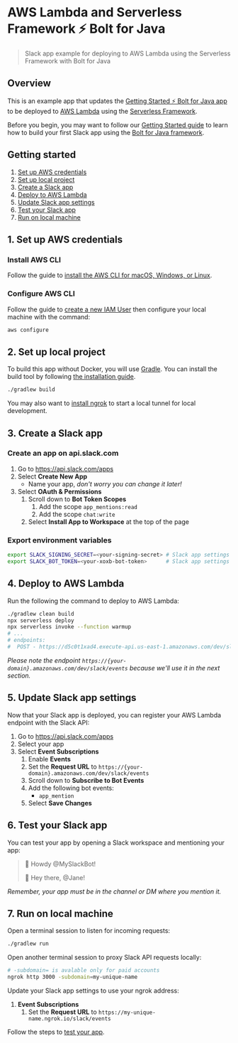 # AWS Lambda and Serverless Framework ⚡️ Bolt for Java

> Slack app example for deploying to AWS Lambda using the Serverless Framework with Bolt for Java

## Overview

This is an example app that updates the [Getting Started ⚡️ Bolt for Java app][bolt-app] to be deployed to [AWS Lambda][aws-lambda] using the [Serverless Framework][serverless-framework].

Before you begin, you may want to follow our [Getting Started guide][bolt-guide] to learn how to build your first Slack app using the [Bolt for Java framework][bolt-website].

## Getting started

1. [Set up AWS credentials](#1-set-up-aws-credentials)
1. [Set up local project](#2-set-up-local-project)
1. [Create a Slack app](#3-create-a-slack-app)
1. [Deploy to AWS Lambda](#4-deploy-to-aws-lambda)
1. [Update Slack app settings](#5-update-slack-app-settings)
1. [Test your Slack app](#6-test-your-slack-app)
1. [Run on local machine](#7-run-on-local-machine)

## 1. Set up AWS credentials

### Install AWS CLI

Follow the guide to [install the AWS CLI for macOS, Windows, or Linux][aws-cli-install].

### Configure AWS CLI

Follow the guide to [create a new IAM User][aws-cli-configure-user] then configure your local machine with the command:

```zsh
aws configure
```

## 2. Set up local project

To build this app without Docker, you will use [Gradle][gradle]. You can install the build tool by following [the installation guide][gradle-install]. 

```zsh
./gradlew build
```

You may also want to [install ngrok][ngrok-install] to start a local tunnel for local development.

## 3. Create a Slack app

### Create an app on api.slack.com

1. Go to https://api.slack.com/apps
1. Select **Create New App**
    * Name your app, _don't worry you can change it later!_
1. Select **OAuth & Permissions**
    1. Scroll down to **Bot Token Scopes**
        1. Add the scope `app_mentions:read`
        1. Add the scope `chat:write`
    1. Select **Install App to Workspace** at the top of the page

### Export environment variables

```zsh
export SLACK_SIGNING_SECRET=<your-signing-secret> # Slack app settings > "Basic Information"
export SLACK_BOT_TOKEN=<your-xoxb-bot-token>      # Slack app settings > "OAuth & Permissions"
```

## 4. Deploy to AWS Lambda

Run the following the command to deploy to AWS Lambda:

```zsh
./gradlew clean build
npx serverless deploy
npx serverless invoke --function warmup
# ...
# endpoints:
#  POST - https://d5c0t1xad4.execute-api.us-east-1.amazonaws.com/dev/slack/events
```

_Please note the endpoint `https://{your-domain}.amazonaws.com/dev/slack/events` because we'll use it in the next section._

## 5. Update Slack app settings

Now that your Slack app is deployed, you can register your AWS Lambda endpoint with the Slack API:

1. Go to https://api.slack.com/apps
1. Select your app
1. Select **Event Subscriptions**
    1. Enable **Events**
    1. Set the **Request URL** to `https://{your-domain}.amazonaws.com/dev/slack/events`
    1. Scroll down to **Subscribe to Bot Events**
    1. Add the following bot events:
        - `app_mention`
    1. Select **Save Changes**

## 6. Test your Slack app

You can test your app by opening a Slack workspace and mentioning your app:

> 💬 Howdy @MySlackBot!
>
> 🤖 Hey there, @Jane!

_Remember, your app must be in the channel or DM where you mention it._

## 7. Run on local machine

Open a terminal session to listen for incoming requests:

```zsh
./gradlew run
```

Open another terminal session to proxy Slack API requests locally:

```zsh
# -subdomain= is avalable only for paid accounts
ngrok http 3000 -subdomain=my-unique-name
```

Update your Slack app settings to use your ngrok address:
1. **Event Subscriptions**
    1. Set the **Request URL** to `https://my-unique-name.ngrok.io/slack/events`

Follow the steps to [test your app](#6-test-your-slack-app).

[aws-cli-install]: https://docs.aws.amazon.com/cli/latest/userguide/install-cliv2.html
[aws-cli-configure]: https://docs.aws.amazon.com/cli/latest/userguide/cli-configure-quickstart.html
[aws-cli-configure-user]: https://docs.aws.amazon.com/cli/latest/userguide/cli-configure-quickstart.html#cli-configure-quickstart-creds
[aws-lambda]: https://aws.amazon.com/lambda/
[bolt-app]: https://slack.dev/java-slack-sdk/guides/getting-started-with-bolt
[bolt-guide]: https://slack.dev/java-slack-sdk/guides/getting-started-with-bolt
[bolt-website]: https://slack.dev/java-slack-sdk/guides/bolt-basics
[ngrok-install]: https://api.slack.com/tutorials/tunneling-with-ngrok
[gradle]: https://gradle.org/
[gradle-install]: https://gradle.org/install/
[serverless-framework]: https://serverless.com/
[slack-app-settings]: https://api.slack.com/apps
